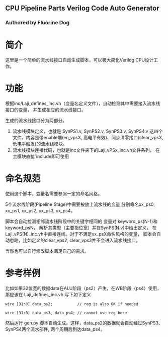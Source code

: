 CPU Pipeline Parts Verilog Code Auto Generator
--------------------------
### Authored by Fluorine Dog


# 简介

这里是一个简单的流水线接口自动生成脚本，可以极大简化Verilog CPU设计工作。

# 功能

根据inc/Laji_defines_inc.vh（变量名定义文件），自动检测其中需要接入流水线接口的变量，
并生成相应的流水线接口。

生成的流水线接口分为两部分。
1. 流水线模块定义，也就是 SynPS1.v, SynPS2.v, SynPS3.v, SynPS4.v
这四个文件，内容是带enable端(en_vpsX, 高电平有效)、同步清零接口(clear_vpsX, 低电平触发)的流水线模块。
2. 流水线模块连接代码，也就是inc文件夹下的Laji_vPSx_inc.vh文件系列，
在主模块直接`include即可使用

# 命名规范

使用这个脚本，变量名需要参照一定的命名风格。

5个流水线阶段(Pipeline Stage)中需要被放上流水线的变量
分别命名xx_ps0, xx_ps1, xx_ps2, xx_ps3, xx_ps4。

脚本会自动检测相邻流水线阶段中的关键字相同的
变量对 keyword_ps(N-1)和keyword_psN，
解析其类型（主要指位宽）并在SynPS(N.v)中给出定义，
在Laji_vPS(N)_inc.vh中直接连线。对于不满足xx_psX命名风格的变量，
脚本会自动忽略，比如定义的clear_vps2, clear_vps3并不会进入流水线接口。

当然也可以自行修改脚本满足自己的需求。

# 参考样例
比如如果32位宽的数据data在ALU阶段（ps2）产生，在WB阶段（ps4）使用，那应该在 Laji_defines_inc.vh 写下如下定义
```
wire [31:0] data_ps2;           // reg is also OK if needed

wire [31:0] data_ps3, data_ps4; // cannot use reg here
```

然后运行 gen.py 脚本自动生成。这样，data_ps2的数据就会自动经过SynPS3、SynPS4两个流水部件, 两个周期后到达data_ps4。
